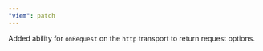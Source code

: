```yaml
---
"viem": patch
---
```


Added ability for `onRequest` on the `http` transport to return request options.
